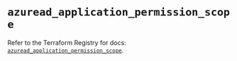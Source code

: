 # `azuread_application_permission_scope`

Refer to the Terraform Registry for docs: [`azuread_application_permission_scope`](https://registry.terraform.io/providers/hashicorp/azuread/3.3.0/docs/resources/application_permission_scope).

